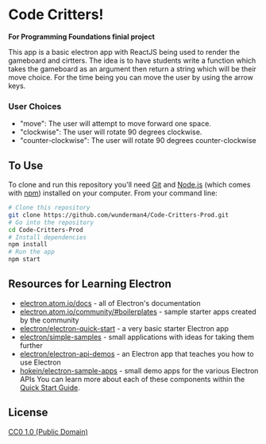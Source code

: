 # Code Critters!

**For Programming Foundations finial project**

This app is a basic electron app with ReactJS being used to render the gameboard and cirtters. The idea is to have students write a function which takes the gameboard as an argument then return a string which will be their move choice. For the time being you can move the user by using the arrow keys. 

### User Choices
- "move": The user will attempt to move forward one space.
- "clockwise": The user will rotate 90 degrees clockwise. 
- "counter-clockwise": The user will rotate 90 degrees counter-clockwise




## To Use

To clone and run this repository you'll need [Git](https://git-scm.com) and [Node.js](https://nodejs.org/en/download/) (which comes with [npm](http://npmjs.com)) installed on your computer. From your command line:

```bash
# Clone this repository
git clone https://github.com/wunderman4/Code-Critters-Prod.git
# Go into the repository
cd Code-Critters-Prod
# Install dependencies
npm install
# Run the app
npm start
```

## Resources for Learning Electron

- [electron.atom.io/docs](http://electron.atom.io/docs) - all of Electron's documentation
- [electron.atom.io/community/#boilerplates](http://electron.atom.io/community/#boilerplates) - sample starter apps created by the community
- [electron/electron-quick-start](https://github.com/electron/electron-quick-start) - a very basic starter Electron app
- [electron/simple-samples](https://github.com/electron/simple-samples) - small applications with ideas for taking them further
- [electron/electron-api-demos](https://github.com/electron/electron-api-demos) - an Electron app that teaches you how to use Electron
- [hokein/electron-sample-apps](https://github.com/hokein/electron-sample-apps) - small demo apps for the various Electron APIs
 You can learn more about each of these components within the [Quick Start Guide](http://electron.atom.io/docs/tutorial/quick-start).

## License

[CC0 1.0 (Public Domain)](LICENSE.md)
